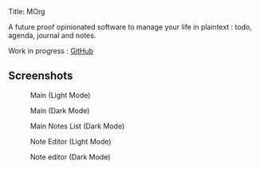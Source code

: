 Title: MOrg

A future proof opinionated software to manage your life in plaintext : todo, agenda, journal and notes.

Work in progress : [GitHub](https://github.com/brvier/morg)

## Screenshots

<div class="grid">
<figure>
<img loading="lazy" alt="" src="/images/morg_screenshot_main.jpg">
 Main (Light Mode)
</figure>
<figure>
<img loading="lazy" alt="" src="/images/morg_screenshot_main_dark.jpg">
 Main (Dark Mode)
</figure>
<figure>
<img loading="lazy" alt="" src="/images/morg_screenshot_main_dark_notes.jpg">
 Main Notes List (Dark Mode)
</figure>
<figure>
<img loading="lazy" alt="" src="/images/morg_screenshot_note.jpg">
 Note Editor (Light Mode)
</figure>
<figure>
<img loading="lazy" alt="" src="/images/morg_screenshot_note_dark.jpg">
 Note editor (Dark Mode)
</figure>
</div>

